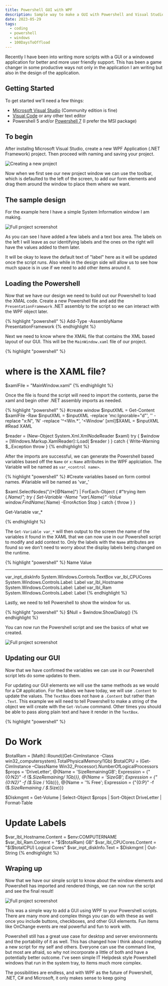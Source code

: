 ```yaml
---
title: Powershell GUI with WPF
description: Sample way to make a GUI with Powershell and Visual Studio for Windows WPF applications
date: 2023-05-29
tags: 
  - coding
  - powershell
  - windows
  - 100DaysToOffload
---
```


Recently I have been into writing more scripts with a GUI or a windowed application for better and more user friendly support. This has been a game changer in some productive ways not only in the application I am writing but also in the design of the application.

## Getting Started

To get started we'll need a few things:

- [Microsoft Visual Studio](https://visualstudio.microsoft.com/vs/) (Community edition is fine)
- [Visual Code](https://code.visualstudio.com/) or any other text editor
- Powershell 5 and/or [Powershell 7](https://learn.microsoft.com/en-us/powershell/scripting/install/installing-powershell-on-windows?view=powershell-7.3) (I prefer the MSI package)

## To begin

After installng Microsoft Visual Studio, create a new WPF Application (.NET Framework) project. Then proceed with naming and saving your project.

![Creating a new project](/assets/images/blog/psgui/NewProject.PNG)

Now when we first see our new project window we can use the toolbar, which is defaulted to the left of the screen, to add our form elements and drag them around the window to place them where we want.

## The sample design

For the example here I have a simple System Information window I am making.

![Full project screenshot](/assets/images/blog/psgui/FullDesign.PNG)

As you can see I have added a few labels and a text box area. The labels on the left I will leave as our identifying labels and the ones on the right will have the values added to them later. 

It will be okay to leave the default text of "label" here as it will be updated once the script runs. Also while in the design side will allow us to see how much space is in use if we need to add other items around it.

## Loading the Powershell

Now that we have our design we need to build out our Powershell to load the XMAL code. Create a new Powershell file and add the `PresentationFramework` .NET assembly to the script so we can interact with the WPF object later.

{% highlight "powershell" %}
Add-Type -AssemblyName PresentationFramework
{% endhighlight %}

Next we need to know where the XMAL file that contains the XML based layout of our GUI. This will be the `MainWindow.xaml` file of our project.

{% highlight "powershell" %}
# where is the XAML file?
$xamlFile = "MainWindow.xaml"
{% endhighlight %}

Once the file is found the script will need to import the contents, parse the xaml and begin other .NET assembly imports as needed.

{% highlight "powershell" %}
#create window
$inputXML = Get-Content $xamlFile -Raw
$inputXML = $inputXML -replace 'mc:Ignorable="d"', '' -replace "x:N", 'N' -replace '^<Win.*', '<Window'
[xml]$XAML = $inputXML
#Read XAML

$reader = (New-Object System.Xml.XmlNodeReader $xaml)
try {
    $window = [Windows.Markup.XamlReader]::Load( $reader )
}
catch {
    Write-Warning $_.Exception
    throw
}
{% endhighlight %}

After the imports are successful, we can generate the Powershell based variables based off the `Name` or `x:Name` attributes in the WPF applciation. The Variable will be named as `var_<control name>`.

{% highlight "powershell" %}
#Create variables based on form control names.
#Variable will be named as 'var_<control name>'

$xaml.SelectNodes("//*[@Name]") | ForEach-Object {
    #"trying item $($_.Name)";
    try {
        Set-Variable -Name "var_$($_.Name)" -Value $window.FindName($_.Name) -ErrorAction Stop
    } catch {
        throw
   }
}

Get-Variable var_*

{% endhighlight %}

The `Get-Variable var_*` will then output to the screen the name of the variables it found in the XAML that we can now use in our Powershell script to modify and add context to. Only the labels with the `Name` attributes are found so we don't need to worry about the display labels being changed on the runtime.

{% highlight "powershell" %}
Name                           Value
----                           -----
var_inpt_diskInfo              System.Windows.Controls.TextBox
var_lbl_CPUCores               System.Windows.Controls.Label: Label
var_lbl_Hostname               System.Windows.Controls.Label: Label
var_lbl_Ram                    System.Windows.Controls.Label: Label
{% endhighlight %}

Lastly, we need to tell Powershell to show the window for us.

{% highlight "powershell" %}
$Null = $window.ShowDialog()
{% endhighlight %}

You can now run the Powershell script and see the basics of what we created.

![Full project screenshot](/assets/images/blog/psgui/FirstRun.PNG)

## Updating our GUI

Now that we have confirmed the variables we can use in our Powershell script lets do some updates to them.

For updating our GUI elements we will use the same methods as we would for a C# application. For the labels we have today, we will use `.Content` to update the values. The `TextBox` does not have a `.Content` but rather than `.Text`. This example we will need to tell Powershell to make a string of the object we will create with the `Get-Volume` command. Other times you should be able to pass along plain text and have it render in the `TextBox`.

{% highlight "powershell" %}
# Do Work
$totalRam = [Math]::Round((Get-CimInstance -Class win32_computersystem).TotalPhysicalMemory/1Gb)
$totalCPU = (Get-CimInstance –ClassName Win32_Processor).NumberOfLogicalProcessors
$props = 'DriveLetter',
         @{Name = 'SizeRemainingGB'; Expression = {"{0:N2}" -f ($_.SizeRemaining/ 1Gb)}},
         @{Name = 'SizeGB'; Expression = {"{0:N2}" -f ($_.Size / 1Gb)}},
         @{Name = '% Free'; Expression = {"{0:P}" -f ($_.SizeRemaining / $_.Size)}}

$Diskmgmt = Get-Volume | Select-Object $props | Sort-Object DriveLetter | Format-Table

# Update Labels
$var_lbl_Hostname.Content = $env:COMPUTERNAME
$var_lbl_Ram.Content = "$($totalRam) GB"
$var_lbl_CPUCores.Content = "$($totalCPU) Logical Cores"
$var_inpt_diskInfo.Text = $Diskmgmt | Out-String
{% endhighlight %}

## Wraping up

Now that we have our simple script to know about the window elements and Powershell has imported and rendered things, we can now run the script and see the final result!

![Full project screenshot](/assets/images/blog/psgui/FinalRun.PNG)

This was a simple way to add a GUI using WPF to your Powershell scripts. There are many more and complex things you can do with these as well once you include buttons, checkboxes, and other GUI elements. Fun items like OnChange events are real powerful and fun to work with.

Powershell still has a great use case for desktop and server environments and the portability of it as well. This has changed how I think about creating a new script for my self and others. Everyone can use the command line, but most are afraid, so why not incorporate a little of both and have a potentially better outcome. I've seen simple IT Helpdesk style Powershell windows that run in the system tray, to items much more complex.

The possibilities are endless, and with WPF as the future of Powershell, .NET, C# and Microsoft, it only makes sense to keep going
